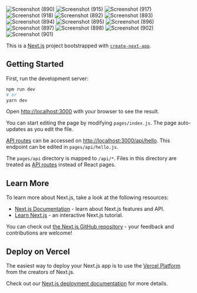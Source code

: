 ![Screenshot (890)](https://user-images.githubusercontent.com/74171334/130422539-90ce2530-71c9-47f7-9196-2698b3d1a1b1.png)
![Screenshot (915)](https://user-images.githubusercontent.com/74171334/131554223-8756f3b2-b163-4d28-90ee-ec0701d5c5f3.png)
![Screenshot (917)](https://user-images.githubusercontent.com/74171334/131554275-a1b34cd7-ec7e-4d69-8bca-12d2a0b56fd1.png)
![Screenshot (918)](https://user-images.githubusercontent.com/74171334/131554335-0c8ffb49-ead9-438f-9ed0-8d6babc24111.png)
![Screenshot (892)](https://user-images.githubusercontent.com/74171334/130422605-2f7285a8-65d4-4c9e-92ae-c0f5ffda5e95.png)
![Screenshot (893)](https://user-images.githubusercontent.com/74171334/130422619-bdae8e42-dc2d-4507-baf5-1d1f768830f7.png)
![Screenshot (894)](https://user-images.githubusercontent.com/74171334/130422639-a60023c1-80ab-4840-b4a5-da0768463cbd.png)
![Screenshot (895)](https://user-images.githubusercontent.com/74171334/130422648-b1a94bf5-4b7d-4e83-95f2-1a4c19da8c6a.png)
![Screenshot (896)](https://user-images.githubusercontent.com/74171334/130422654-0c50d092-5954-4af4-8fd1-4b4b56448a89.png)
![Screenshot (897)](https://user-images.githubusercontent.com/74171334/130422670-2b5b3b18-fbdb-4a87-8bc5-a93384702890.png)
![Screenshot (898)](https://user-images.githubusercontent.com/74171334/130422684-cc51d099-2ffb-4832-850d-bb81e3610a47.png)
![Screenshot (902)](https://user-images.githubusercontent.com/74171334/130426367-32fa06d3-ad37-406d-91eb-4e2b1c452b1e.png)
![Screenshot (901)](https://user-images.githubusercontent.com/74171334/130426383-b8dd6937-c574-4d13-9350-5639e2ec050d.png)



This is a [Next.js](https://nextjs.org/) project bootstrapped with [`create-next-app`](https://github.com/vercel/next.js/tree/canary/packages/create-next-app).

## Getting Started

First, run the development server:

```bash
npm run dev
# or
yarn dev
```

Open [http://localhost:3000](http://localhost:3000) with your browser to see the result.

You can start editing the page by modifying `pages/index.js`. The page auto-updates as you edit the file.

[API routes](https://nextjs.org/docs/api-routes/introduction) can be accessed on [http://localhost:3000/api/hello](http://localhost:3000/api/hello). This endpoint can be edited in `pages/api/hello.js`.

The `pages/api` directory is mapped to `/api/*`. Files in this directory are treated as [API routes](https://nextjs.org/docs/api-routes/introduction) instead of React pages.

## Learn More

To learn more about Next.js, take a look at the following resources:

- [Next.js Documentation](https://nextjs.org/docs) - learn about Next.js features and API.
- [Learn Next.js](https://nextjs.org/learn) - an interactive Next.js tutorial.

You can check out [the Next.js GitHub repository](https://github.com/vercel/next.js/) - your feedback and contributions are welcome!

## Deploy on Vercel

The easiest way to deploy your Next.js app is to use the [Vercel Platform](https://vercel.com/new?utm_medium=default-template&filter=next.js&utm_source=create-next-app&utm_campaign=create-next-app-readme) from the creators of Next.js.

Check out our [Next.js deployment documentation](https://nextjs.org/docs/deployment) for more details.
